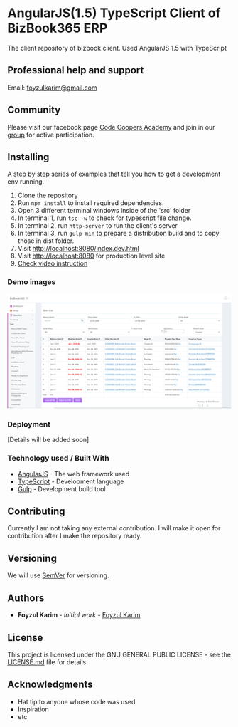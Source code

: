 # AngularJS(1.5) TypeScript Client of BizBook365 ERP
The client repository of bizbook client. Used AngularJS 1.5 with TypeScript

## Professional help and support
Email: foyzulkarim@gmail.com

## Community

Please visit our facebook page [Code Coopers Academy](https://www.facebook.com/codecoopersacademy) and join in our [group](https://www.facebook.com/groups/codecoopersacademy/) for active participation.

## Installing

A step by step series of examples that tell you how to get a development env running.

1. Clone the repository
2. Run `npm install` to install required dependencies.
3. Open 3 different terminal windows inside of the 'src' folder
4. In terminal 1, run `tsc -w` to check for typescript file change.
4. In terminal 2, run `http-server` to run the client's server
5. In terminal 3, run `gulp min` to prepare a distribution build and to copy those in dist folder. 
6. Visit [http://localhost:8080/index.dev.html](http://localhost:8080/index.dev.html)
7. Visit [http://localhost:8080](http://localhost:8080) for production level site
8. [Check video instruction](https://youtu.be/FfDRARwgg_4)

### Demo images

![Sales list page](resources/images/bizbook-sales-cover.PNG)

### Deployment

[Details will be added soon]

### Technology used / Built With

* [AngularJS](https://angularjs.org/) - The web framework used
* [TypeScript](https://www.typescriptlang.org/) - Development language
* [Gulp](https://gulpjs.com/) - Development build tool

## Contributing

Currently I am not taking any external contribution. I will make it open for contribution after I make the repository ready. 


## Versioning

We will use [SemVer](http://semver.org/) for versioning. 

## Authors

* **Foyzul Karim** - *Initial work* - [Foyzul Karim](https://github.com/foyzulkarim)

## License

This project is licensed under the GNU GENERAL PUBLIC LICENSE - see the [LICENSE.md](https://github.com/foyzulkarim/bizbook-angularjs-ts-client/blob/master/LICENSE) file for details

## Acknowledgments

* Hat tip to anyone whose code was used
* Inspiration
* etc
